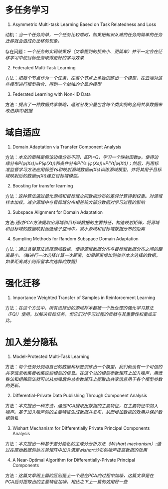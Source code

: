 # 多任务学习
1. Asymmetric Multi-task Learning Based on Task Relatedness and Loss

动机：*当一个任务简单，一个任务比较难时，如果把知识从难的任务向简单的任务迁移就会造成负迁移的现象。*

存在问题：*一个任务的实现效果好（文章提到的损失小、更简单）并不一定会在迁移学习中使目标任务取得更好的学习效果*

2. Federated Multi-Task Learning

方法：*把每个节点作为一个任务，在每个节点上单独训练出一个模型，在云端对这些模型进行模型融合，得到一个单独的全局的模型*

3. Federated Learning with Non-IID Data

方法：*提出了一种数据共享策略，通过分发少量包含每个类实例的全局共享数据来改进非IID数据*

# 域自适应
1. Domain Adaptation via Transfer Component Analysis

方法：*本文的策略是假设边缘分布不同，即P!=Q，学习一个映射函数φ，使得边缘分布P(φ(Xs))≈P(φ(Xt))和条件分布P(Ys |φ(Xs))≈P(Yt|φ(Xt))；然后，利用标准监督学习方法应用标签Ys和映射源域数据φ(Xs)训练源域模型，并将其用于目标域映射后的数据φ(Xt)建立目标域模型。*

2. Boosting for transfer learning

方法：*这种算法通过量化源域和目标域之间数据分布的差异计算得到权重。对源域样本加权，减少源域中与目标域分布相差较大部分数据对学习过程的影响*

3. Subspace Alignment for Domain Adaptation

方法:*通过PCA方法提取出源域和目标域数据的主要特征，构造映射矩阵，将源域和目标域的数据映射到低维子空间中，减小源域和目标域数据分布的距离*

4. Sampling Methods for Random Subspace Domain Adaptation

方法：*通过贪婪算法选择源域数据，使得源域数据分布与目标域数据分布之间的距离最小。（每进行一次选择计算一次距离，如果距离增加则放弃本次选择的数据，如果距离减小则保留本次选择的数据）*

# 强化迁移
1. Importance Weighted Transfer of Samples in Reinforcement Learning

方法：*在这个方法中，所有选择出的源域样本都被一个批处理的强化学习算法（FQI）使用，以解决目标任务，但它们对学习过程的贡献与其重要性权重成正比。*

# 加入差分隐私
1. Model-Protected Multi-Task Learning

方法：*每个任务分别用自己的数据和标签训练出一个模型，我们假设有一个可信的共享信息收集者收集这些模型的信息。在这个总的模型参数矩阵上加入噪声，用低秩法和组稀疏法就可以从加噪后的总参数矩阵上提取出共享信息用于各个模型参数的更新。*

2. Differential-Private Data Publishing Through Component Analysis

方法：*本文提出一种方法，通过PCA提取出数据的主要特征，在主要特征中加入噪声。基于加入噪声的的主要特征生成数据并发布，从而增加数据的效用并保护数据隐私*

3. Wishart Mechanism for Differentially Private Principal Components Analysis

方法：*本文提出一种基于差分隐私的主成分分析方法（Wishart mechanism）:通过在原始数据的协方差矩阵中加入满足wishart分布的噪声提高数据的效用*

4. A Near-Optimal Algorithm for Differentially-Private Principal Components

方法：*这篇文章跟上篇的区别是上一个是在PCA的过程中加噪，这篇文章是在PCA后对提取出的主要特征加噪，相比之下上一篇的效用好一些*
